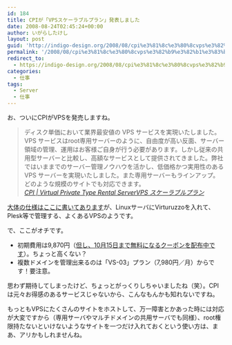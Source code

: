 ```yaml
---
id: 184
title: CPIが「VPSスケーラブルプラン」発表しました
date: 2008-08-24T02:45:24+00:00
author: いがらしたけし
layout: post
guid: 'http://indigo-design.org/2008/08/cpi%e3%81%8c%e3%80%8cvps%e3%82%b9%e3%82%b1%e3%83%bc%e3%83%a9%e3%83%96%e3%83%ab%e3%83%97%e3%83%a9%e3%83%b3%e3%80%8d%e7%99%ba%e8%a1%a8%e3%81%97%e3%81%be%e3%81%97%e3%81%9f/'
permalink: '/2008/08/cpi%e3%81%8c%e3%80%8cvps%e3%82%b9%e3%82%b1%e3%83%bc%e3%83%a9%e3%83%96%e3%83%ab%e3%83%97%e3%83%a9%e3%83%b3%e3%80%8d%e7%99%ba%e8%a1%a8%e3%81%97%e3%81%be%e3%81%97%e3%81%9f/'
redirect_to:
  - https://indigo-design.org/2008/08/cpi%e3%81%8c%e3%80%8cvps%e3%82%b9%e3%82%b1%e3%83%bc%e3%83%a9%e3%83%96%e3%83%ab%e3%83%97%e3%83%a9%e3%83%b3%e3%80%8d%e7%99%ba%e8%a1%a8%e3%81%97%e3%81%be%e3%81%97%e3%81%9f/
categories:
  - 仕事
tags:
  - Server
  - 仕事
---
```

<p>お、ついにCPIがVPSを発売しますね。</p><blockquote cite="http://www.scalable.jp/">ディスク単価において業界最安値の VPS サービスを実現いたしました。VPS サービスはroot専用サーバーのように、自由度が高い反面、サーバー領域の管理、運用はお客様ご自身が行う必要があります。しかし従来の共用型サーバーと比較し、高額なサービスとして提供されてきました。弊社ではいままでのサーバー管理ノウハウを活かし、低価格かつ実用性のある VPS サーバーを実現いたしました。また専用サーバーもラインアップ。どのような規模のサイトでも対応できます。<br /><cite><a href="http://www.scalable.jp/">CPI | Virtual Private Type Rental ServerVPS スケーラブルプラン</a></cite></blockquote><p><a href="http://www.scalable.jp/service/list.html">大体の仕様はここに書いてあります</a>が、LinuxサーバにVirturuzzoを入れて、Plesk等で管理する、よくあるVPSのようです。</p><p>で、ここがオチです。</p><ul><li>初期費用は9,870円（<a href="https://www.scalable.jp/coupon-form/index.cgi">但し、10月15日まで無料になるクーポンを配布中です</a>）。ちょっと高くない？</li><li>複数ドメインを管理出来るのは「VS-03」プラン（7,980円／月）からです！要注意。</li></ul><p>思わず期待してしまったけど、ちょっとがっくりしちゃいましたね（笑）。CPIは元々お得感のあるサービスじゃないから、こんなもんかも知れないですね。</p><p>もっともVPSにたくさんのサイトをホストして、万一障害とかあった時には対応が大変ですから（専用サーバやマルチドメインの共用サーバでも同様）、root権限持たないといけないようなサイトを一つだけ入れておくという使い方は、まあ、アリかもしれませんね。</p>